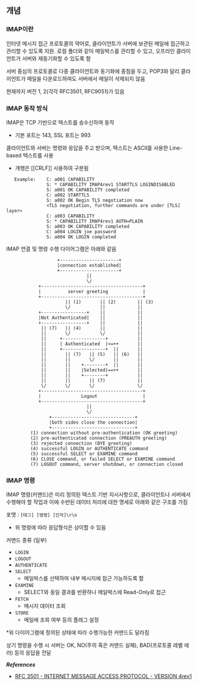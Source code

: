 ## **개념**
### **IMAP이란**
인터넷 메시지 접근 프로토콜의 약어로, 클라이언트가 서버에 보관된 메일에 접근하고 관리할 수 있도록 지원. 로컬 폴더와 같이 메일박스를 관리할 수 있고, 오프라인 클라이언트가 서버와 재동기화할 수 있도록 함

서버 중심의 프로토콜로 다중 클라이언트와 동기화에 중점을 두고, POP3와 달리 클라이언트가 메일을 다운로드하여도 서버에서 메일이 삭제되지 않음

현재까지 버전 1, 2(각각 RFC3501, RFC9051)가 있음

### **IMAP 동작 방식**
IMAP은 TCP 기반으로 텍스트를 송수신하여 동작
- 기본 포트는 143, SSL 포트는 993

클라이언트와 서버는 명령와 응답을 주고 받으며, 텍스트는 ASCII를 사용한 Line-based 텍스트를 사용
- 개행은 [[CRLF]] 사용하여 구분됨
```
   Example:    C: a001 CAPABILITY
               S: * CAPABILITY IMAP4rev1 STARTTLS LOGINDISABLED
               S: a001 OK CAPABILITY completed
               C: a002 STARTTLS
               S: a002 OK Begin TLS negotiation now
               <TLS negotiation, further commands are under [TLS] layer>
               C: a003 CAPABILITY
               S: * CAPABILITY IMAP4rev1 AUTH=PLAIN
               S: a003 OK CAPABILITY completed
               C: a004 LOGIN joe password
               S: a004 OK LOGIN completed
```

IMAP 연결 및 명령 수행 다이어그램은 아래와 같음
```
                   +----------------------+
                   |connection established|
                   +----------------------+
                              ||
                              \/
            +--------------------------------------+
            |          server greeting             |
            +--------------------------------------+
                      || (1)       || (2)        || (3)
                      \/           ||            ||
            +-----------------+    ||            ||
            |Not Authenticated|    ||            ||
            +-----------------+    ||            ||
             || (7)   || (4)       ||            ||
             ||       \/           \/            ||
             ||     +----------------+           ||
             ||     | Authenticated  |<=++       ||
             ||     +----------------+  ||       ||
             ||       || (7)   || (5)   || (6)   ||
             ||       ||       \/       ||       ||
             ||       ||    +--------+  ||       ||
             ||       ||    |Selected|==++       ||
             ||       ||    +--------+           ||
             ||       ||       || (7)            ||
             \/       \/       \/                \/
            +--------------------------------------+
            |               Logout                 |
            +--------------------------------------+
                              ||
                              \/
                +-------------------------------+
                |both sides close the connection|
                +-------------------------------+
         (1) connection without pre-authentication (OK greeting)
         (2) pre-authenticated connection (PREAUTH greeting)
         (3) rejected connection (BYE greeting)
         (4) successful LOGIN or AUTHENTICATE command
         (5) successful SELECT or EXAMINE command
         (6) CLOSE command, or failed SELECT or EXAMINE command
         (7) LOGOUT command, server shutdown, or connection closed
```

### **IMAP 명령**
IMAP 명령(커맨드)은 미리 정의된 텍스트 기반 지시사항으로, 클라이언트나 서버에서 수행해야 할 작업과 이에 수반된 데이터 처리에 대한 명세로 아래와 같은 구조를 가짐

포맷 : `[태그] [명령] [인자]\r\n`
- 위 명령에 따라 응답형식은 상이할 수 있음

커맨드 종류 (일부)
- `LOGIN`
- `LOGOUT`
- `AUTHENTICATE`
- `SELECT`
    - 메일박스를 선택하여 내부 메시지에 접근 가능하도록 함
- `EXAMINE`
    - SELECT와 동일 결과를 반환하나 메일박스에 Read-Only로 접근
- `FETCH`
	- 메시지 데이터 조회
- `STORE`
    - 메일에 조회 여부 등의 플래그 설정

\*위 다이어그램에 정의된 상태에 따라 수행가능한 커맨드도 달라짐

상기 명령을 수행 시 서버는 OK, NO(주의 혹은 커맨드 실패), BAD(프로토콜 레벨 에러) 등의 응답을 전달


***References***
- [RFC 3501 - INTERNET MESSAGE ACCESS PROTOCOL - VERSION 4rev1](https://datatracker.ietf.org/doc/rfc3501/)